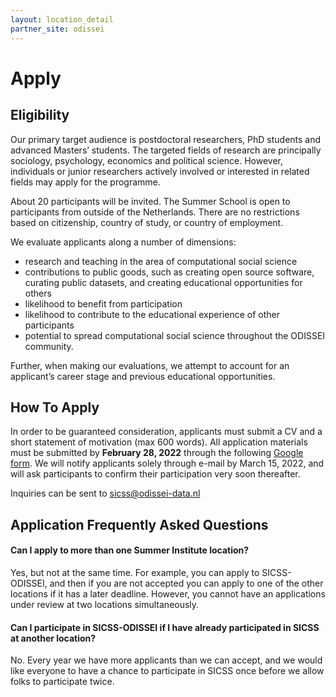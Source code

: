 ```yaml
---
layout: location_detail
partner_site: odissei
---
```


# Apply

## Eligibility

Our primary target audience is postdoctoral researchers, PhD students and advanced Masters’ students. The targeted fields of research are principally sociology, psychology, economics and political science. However,  individuals or junior researchers actively involved or interested in related fields may apply for the programme. 

About 20 participants will be invited. The Summer School is open to participants from outside of the Netherlands. There are no restrictions based on citizenship, country of study, or country of employment.

We evaluate applicants along a number of dimensions: 
- research and teaching in the area of computational social science 
- contributions to public goods, such as creating open source software, curating public datasets, and creating educational opportunities for others 
- likelihood to benefit from participation 
- likelihood to contribute to the educational experience of other participants 
- potential to spread computational social science throughout the ODISSEI community.
 
Further, when making our evaluations, we attempt to account for an applicant’s career stage and previous educational opportunities.

## How To Apply

In order to be guaranteed consideration, applicants must submit a CV and a short statement of motivation (max 600 words).  All application materials must be submitted by **February 28, 2022** through the following [Google form](https://docs.google.com/forms/d/e/1FAIpQLSdhgsPpHFDcSWItj8RH54SbhUbCc4dXStzc-wxNh2zWvguF9Q/viewform). We will notify applicants solely through e-mail by March 15, 2022, and will ask participants to confirm their participation very soon thereafter.

Inquiries can be sent to [sicss@odissei-data.nl](mailto:sicss@odissei-data.nl)

## Application Frequently Asked Questions

#### Can I apply to more than one Summer Institute location?

Yes, but not at the same time. For example, you can apply to SICSS-ODISSEI, and then if you are not accepted you can apply to one of the other locations if it has a later deadline. However, you cannot have an applications under review at two locations simultaneously.

#### Can I participate in SICSS-ODISSEI if I have already participated in SICSS at another location?

No. Every year we have more applicants than we can accept, and we would like everyone to have a chance to participate in SICSS once before we allow folks to participate twice.

